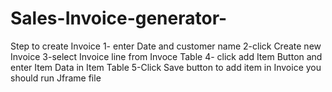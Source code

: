 # Sales-Invoice-generator-
Step to create Invoice
1- enter Date and customer name
2-click Create new Invoice
3-select Invoice line from Invoce Table
4- click add Item Button and enter Item Data in Item Table
5-Click Save button to add item in Invoice
you should run Jframe file
